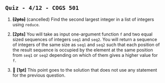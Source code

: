 `Quiz - 4/12 - COGS 501`
-------------------------

1. <s>**[2pts]**</s> (cancelled) Find the second largest integer in a list of integers using `reduce`.

2. **[2pts]** You will take as input one-argument function `f` and two equal sized sequences of integers `seq1` and `seq2`. You will return a sequence of integers of the same size as `seq1` and `seq2` such that each position of the result sequence is occupied by the element at the same position from `seq1` or `seq2` depending on which of them gives a higher value for `f`.

3. 🤑 **[1pt]** This point goes to the solution that does not use any statement for the previous question.
